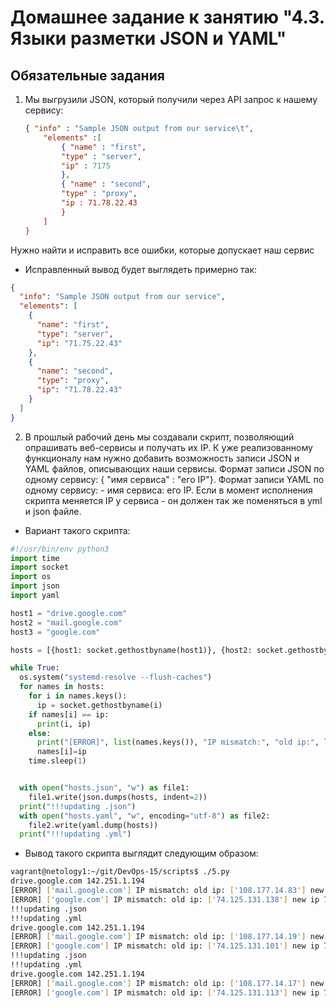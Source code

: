 # Домашнее задание к занятию "4.3. Языки разметки JSON и YAML"

## Обязательные задания

1. Мы выгрузили JSON, который получили через API запрос к нашему сервису:
	```json
    { "info" : "Sample JSON output from our service\t",
        "elements" :[
            { "name" : "first",
            "type" : "server",
            "ip" : 7175 
            },
            { "name" : "second",
            "type" : "proxy",
            "ip : 71.78.22.43
            }
        ]
    }
	```
  Нужно найти и исправить все ошибки, которые допускает наш сервис

* Исправленный вывод будет выглядеть примерно так:
```json
{
  "info": "Sample JSON output from our service",
  "elements": [
    {
      "name": "first",
      "type": "server",
      "ip": "71.75.22.43"
    },
    {
      "name": "second",
      "type": "proxy",
      "ip": "71.78.22.43"
    }
  ]
}
```

2. В прошлый рабочий день мы создавали скрипт, позволяющий опрашивать веб-сервисы и получать их IP. К уже реализованному функционалу нам нужно добавить возможность записи JSON и YAML файлов, описывающих наши сервисы. Формат записи JSON по одному сервису: { "имя сервиса" : "его IP"}. Формат записи YAML по одному сервису: - имя сервиса: его IP. Если в момент исполнения скрипта меняется IP у сервиса - он должен так же поменяться в yml и json файле.
* Вариант такого скрипта:
```python
#!/usr/bin/env python3
import time
import socket
import os
import json
import yaml

host1 = "drive.google.com"
host2 = "mail.google.com"
host3 = "google.com"

hosts = [{host1: socket.gethostbyname(host1)}, {host2: socket.gethostbyname(host2)}, {host3: socket.gethostbyname(host3)}]

while True:
  os.system("systemd-resolve --flush-caches")
  for names in hosts:
    for i in names.keys():
      ip = socket.gethostbyname(i)
    if names[i] == ip:
      print(i, ip)
    else:
      print("[ERROR]", list(names.keys()), "IP mismatch:", "old ip:", list(names.values()) , "new ip", ip)
      names[i]=ip
    time.sleep(1)


  with open("hosts.json", "w") as file1:
    file1.write(json.dumps(hosts, indent=2))
  print("!!!updating .json")
  with open("hosts.yaml", "w", encoding="utf-8") as file2:
    file2.write(yaml.dump(hosts))
  print("!!!updating .yml")
```
* Вывод такого скрипта выглядит следующим образом:
```bash
vagrant@netology1:~/git/DevOps-15/scripts$ ./5.py
drive.google.com 142.251.1.194
[ERROR] ['mail.google.com'] IP mismatch: old ip: ['108.177.14.83'] new ip 108.177.14.19
[ERROR] ['google.com'] IP mismatch: old ip: ['74.125.131.138'] new ip 74.125.131.101
!!!updating .json
!!!updating .yml
drive.google.com 142.251.1.194
[ERROR] ['mail.google.com'] IP mismatch: old ip: ['108.177.14.19'] new ip 108.177.14.17
[ERROR] ['google.com'] IP mismatch: old ip: ['74.125.131.101'] new ip 74.125.131.113
!!!updating .json
!!!updating .yml
drive.google.com 142.251.1.194
[ERROR] ['mail.google.com'] IP mismatch: old ip: ['108.177.14.17'] new ip 108.177.14.18
[ERROR] ['google.com'] IP mismatch: old ip: ['74.125.131.113'] new ip 74.125.131.139
```

